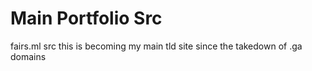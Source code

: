 # Main Portfolio Src
fairs.ml src
this is becoming my main tld site since the takedown of .ga domains
